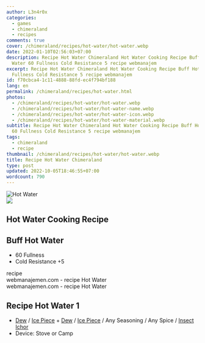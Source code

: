 ```yaml
---
author: L3n4r0x
categories:
  - games
  - chimeraland
  - recipes
comments: true
cover: /chimeraland/recipes/hot-water/hot-water.webp
date: 2022-01-10T02:56:03+07:00
description: Recipe Hot Water Chimeraland Hot Water Cooking Recipe Buff Hot
  Water 60 Fullness Cold Resistance 5 recipe webmanajem
excerpt: Recipe Hot Water Chimeraland Hot Water Cooking Recipe Buff Hot Water 60
  Fullness Cold Resistance 5 recipe webmanajem
id: f70cbca4-1c11-4888-88fd-ec4f794bf188
lang: en
permalink: /chimeraland/recipes/hot-water.html
photos:
  - /chimeraland/recipes/hot-water/hot-water.webp
  - /chimeraland/recipes/hot-water/hot-water-name.webp
  - /chimeraland/recipes/hot-water/hot-water-icon.webp
  - /chimeraland/recipes/hot-water/hot-water-material.webp
subtitle: Recipe Hot Water Chimeraland Hot Water Cooking Recipe Buff Hot Water
  60 Fullness Cold Resistance 5 recipe webmanajem
tags:
  - chimeraland
  - recipe
thumbnail: /chimeraland/recipes/hot-water/hot-water.webp
title: Recipe Hot Water Chimeraland
type: post
updated: 2022-10-05T18:46:55+07:00
wordcount: 790
---
```


<link
  rel="stylesheet"
  href="https://rawcdn.githack.com/dimaslanjaka/Web-Manajemen/870a349/css/bootstrap-5-3-0-alpha3-wrapper.css"
/>
<section id="bootstrap-wrapper">
  <div data-bs-theme="dark">
    <div class="card mb-2">
      <div class="card-body">
        <div class="row g-0">
          <div class="col-sm-4 position-relative mb-2">
            <img
              src="https://www.webmanajemen.com/chimeraland/recipes/hot-water/hot-water-material.webp"
              class="card-img fit-cover w-100 h-100"
              alt="Hot Water"
              data-fancybox="true"
            />
          </div>
          <div class="col-sm-8 mb-2">
            <div class="card-body">
              <div class="d-flex flex-row align-items-center mb-3">
                <img
                  class="d-inline-block me-2"
                  src="https://www.webmanajemen.com/chimeraland/recipes/hot-water/hot-water-icon.webp"
                  width="auto"
                  height="auto"
                  style="vertical-align: middle"
                />
                <h2 class="fs-5">Hot Water Cooking Recipe</h2>
              </div>
              <h2 class="card-title fs-5">Buff Hot Water</h2>
              <div class="card-text">
                <ul>
                  <li>60 Fullness</li>
                  <li>Cold Resistance +5</li>
                </ul>
              </div>
              <span class="badge rounded-pill">recipe</span>
            </div>
            <div class="card-footer text-end text-muted mt-auto">
              webmanajemen.com - recipe Hot Water
            </div>
          </div>
        </div>
      </div>
      <div class="card-footer text-end text-muted">
        webmanajemen.com - recipe Hot Water
      </div>
    </div>
    <div class="row mb-2">
      <div class="col-12 col-lg-6 recipe-item mb-2">
        <div class="card">
          <div class="card-body">
            <h2 class="card-title fs-5">Recipe Hot Water 1</h2>
            <div class="card-text">
              <ul>
                <li>
                  <a
                    class="text-decoration-none text-primary"
                    href="/chimeraland/materials/dew.html"
                    >Dew</a
                  ><span> / </span
                  ><a
                    class="text-decoration-none text-primary"
                    href="/chimeraland/materials/ice-piece.html"
                    >Ice Piece</a
                  ><span> + </span
                  ><a
                    class="text-decoration-none text-primary"
                    href="/chimeraland/materials/dew.html"
                    >Dew</a
                  ><span> / </span
                  ><a
                    class="text-decoration-none text-primary"
                    href="/chimeraland/materials/ice-piece.html"
                    >Ice Piece</a
                  ><span> / </span>Any Seasoning<span> / </span>Any Spice<span>
                    / </span
                  ><a
                    class="text-decoration-none text-primary"
                    href="/chimeraland/materials/insect-ichor.html"
                    >Insect Ichor</a
                  >
                </li>
                <li>Device: Stove or Camp</li>
              </ul>
            </div>
          </div>
        </div>
      </div>
    </div>
  </div>
</section>